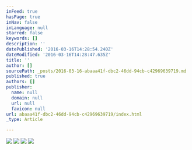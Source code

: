 ```yaml
---
inFeed: true
hasPage: true
inNav: false
inLanguage: null
starred: false
keywords: []
description: ''
datePublished: '2016-03-16T14:28:54.240Z'
dateModified: '2016-03-16T14:28:47.635Z'
title: ''
author: []
sourcePath: _posts/2016-03-16-abaaa41f-dbc2-46dd-94cb-c42969639719.md
published: true
authors: []
publisher:
  name: null
  domain: null
  url: null
  favicon: null
url: abaaa41f-dbc2-46dd-94cb-c42969639719/index.html
_type: Article

---
```

![](https://the-grid-user-content.s3-us-west-2.amazonaws.com/7f442901-abfc-4057-8de7-8b1130486eeb.jpg)
![](https://the-grid-user-content.s3-us-west-2.amazonaws.com/d99dca10-18e4-4ddc-985a-94899ec90068.jpg)
![](https://the-grid-user-content.s3-us-west-2.amazonaws.com/146bb998-11aa-439b-b906-27db12aff77e.jpg)
![](https://the-grid-user-content.s3-us-west-2.amazonaws.com/c7826d87-9be4-4c69-94e1-6e95fcbcf2a5.jpg)